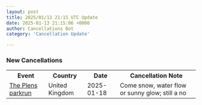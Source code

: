 ```yaml
---
layout: post
title: 2025/01/13 21:15 UTC Update
date: 2025-01-13 21:15:06 +0000
author: Cancellations Bot
category: 'Cancellation Update'

---
```


<h3>New Cancellations</h3>
<div class='hscrollable'>
<table style='width: 100%'>
    <tr>
        <th>Event</th>
        <th>Country</th>
        <th>Date</th>
        <th>Cancellation Note</th>
    </tr>
    <tr>
        <td><a href="https://www.parkrun.org.uk/theplens">The Plens parkrun</a></td>
        <td>United Kingdom</td>
        <td>2025-01-18</td>
        <td>Come snow, water flow or sunny glow; still a no</td>
    </tr>
</table>
</div>
